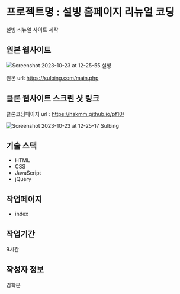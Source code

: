 # 프로젝트명 : 설빙 홈페이지 리뉴얼 코딩
설빙 리뉴얼 사이트 제작

## 원본 웹사이트
![Screenshot 2023-10-23 at 12-25-55 설빙](https://github.com/hakmm/pf10/assets/142555237/f209cb06-59ad-4353-8db0-54aa849be169)

원본 url: https://sulbing.com/main.php

## 클론 웹사이트 스크린 샷 링크
클론코딩페이지 url : https://hakmm.github.io/pf10/

![Screenshot 2023-10-23 at 12-25-17 Sulbing](https://github.com/hakmm/pf10/assets/142555237/523562a9-3ca3-4338-bf46-f70674769703)

## 기술 스택
- HTML
- CSS
- JavaScript
- jQuery

## 작업페이지
- index

## 작업기간
9시간

## 작성자 정보
김학문
